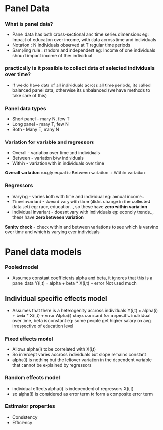 # Panel Data 
### What is panel data?
* Panel data has both cross-sectional and time series dimensions
  eg: Impact of education over income, with data across time and individuals
* Notation : N individuals observed at T regular time periods
* Sampling rule : random and independent
  eg: Income of one individuals should impact income of ther individual 

### practically is it possible to collect data of selected individuals over time?
* If we do have data of all individuals across all time periods, its called balanced panel data, otherwise its unbalanced (we have methods to take care of this)

### Panel data types 
* Short panel -  many N, few T
* Long panel -  many T, few N
* Both -  Many T, many N

### Variation for variable and regressors
* Overall - variation over time and individuals
* Between - variation b/w individuals
* Within -  variation with in individuals over time

**Overall variation** rougly equal to Between variation + Within variation 

### Regressors 
* Varying - varies both with time and individual eg: annual income..
* Time invariant - doesnt vary with time (didnt change in the collected data set) eg: race, education.., so these have **zero within variation**
* individual invariant - doesnt vary with individuals eg: econoly trends.., these have **zero between variation**

**Sanity check** - check within and between variations to see which is varying over time and which is varying over individuals

# Panel data models
### Pooled model
* Assumes constant coefficients alpha and beta, it ignores that this is a panel data
  Y(i,t) = alpha + beta * X(i,t) + error
  Not used much 

## Individual specific effects model 
* Assumes that there is a heterogenity accross individuals
  Y(i,t) = alpha(i) + beta * X(i,t) + error
  Alpha(i) stays constant for a specific individual over time, beta is constant 
  eg: some people get higher salary on avg irrespective of education level
### Fixed effects model
* Allows alpha(i) to be correlated with X(i,t)
* So intercept varies accross individuals but slope remains constant
* alpha(i) is nothing but the leftover variation in the dependent variable that cannot be explained by regressors

### Random effects model 
* individual effects alpha(i) is independent of regressors X(i,t)
* so alpha(i) is considered as error term to form a composite error term 


### Estimator properties 
* Consistency 
* Efficiency


